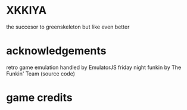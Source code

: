 # XKKIYA #
the succesor to greenskeleton but like even better
# acknowledgements #
retro game emulation handled by EmulatorJS
friday night funkin by The Funkin' Team (source code)
# game credits #
